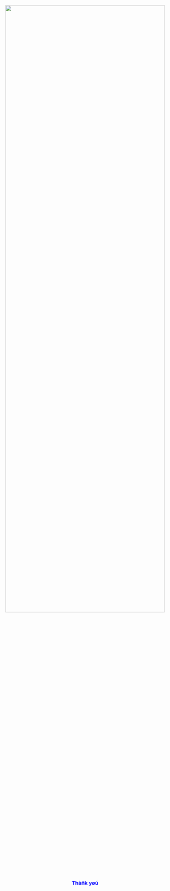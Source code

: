 <html>
<body>
<style type="text/css">
h3{
color:blue;
}
</style>
<center>
<img width="100%" height="70%" src="https://1.bp.blogspot.com/-fvYTCx20i8Y/Xv28a1oWdTI/AAAAAAAAAFQ/5KcYuGqYi9whwHzIiiC6xpCYyx0ErUeAgCK4BGAsYHg/s296/monkey.jpeg"/>
<br><h3>Thàñk yøú</h3>
</center>
<body>
</html>
